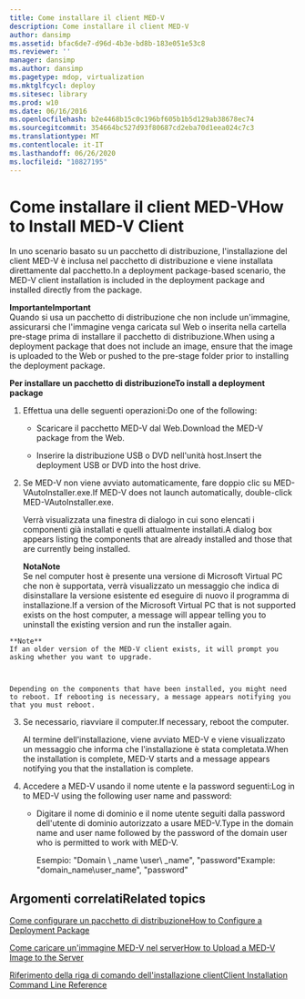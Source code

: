 ```yaml
---
title: Come installare il client MED-V
description: Come installare il client MED-V
author: dansimp
ms.assetid: bfac6de7-d96d-4b3e-bd8b-183e051e53c8
ms.reviewer: ''
manager: dansimp
ms.author: dansimp
ms.pagetype: mdop, virtualization
ms.mktglfcycl: deploy
ms.sitesec: library
ms.prod: w10
ms.date: 06/16/2016
ms.openlocfilehash: b2e4468b15c0c196bf605b1b5d129ab38678ec74
ms.sourcegitcommit: 354664bc527d93f80687cd2eba70d1eea024c7c3
ms.translationtype: MT
ms.contentlocale: it-IT
ms.lasthandoff: 06/26/2020
ms.locfileid: "10827195"
---
```

# <span data-ttu-id="697e4-103">Come installare il client MED-V</span><span class="sxs-lookup"><span data-stu-id="697e4-103">How to Install MED-V Client</span></span>


<span data-ttu-id="697e4-104">In uno scenario basato su un pacchetto di distribuzione, l'installazione del client MED-V è inclusa nel pacchetto di distribuzione e viene installata direttamente dal pacchetto.</span><span class="sxs-lookup"><span data-stu-id="697e4-104">In a deployment package-based scenario, the MED-V client installation is included in the deployment package and installed directly from the package.</span></span>

**<span data-ttu-id="697e4-105">Importante</span><span class="sxs-lookup"><span data-stu-id="697e4-105">Important</span></span>**  
<span data-ttu-id="697e4-106">Quando si usa un pacchetto di distribuzione che non include un'immagine, assicurarsi che l'immagine venga caricata sul Web o inserita nella cartella pre-stage prima di installare il pacchetto di distribuzione.</span><span class="sxs-lookup"><span data-stu-id="697e4-106">When using a deployment package that does not include an image, ensure that the image is uploaded to the Web or pushed to the pre-stage folder prior to installing the deployment package.</span></span>



**<span data-ttu-id="697e4-107">Per installare un pacchetto di distribuzione</span><span class="sxs-lookup"><span data-stu-id="697e4-107">To install a deployment package</span></span>**

1.  <span data-ttu-id="697e4-108">Effettua una delle seguenti operazioni:</span><span class="sxs-lookup"><span data-stu-id="697e4-108">Do one of the following:</span></span>

    -   <span data-ttu-id="697e4-109">Scaricare il pacchetto MED-V dal Web.</span><span class="sxs-lookup"><span data-stu-id="697e4-109">Download the MED-V package from the Web.</span></span>

    -   <span data-ttu-id="697e4-110">Inserire la distribuzione USB o DVD nell'unità host.</span><span class="sxs-lookup"><span data-stu-id="697e4-110">Insert the deployment USB or DVD into the host drive.</span></span>

2.  <span data-ttu-id="697e4-111">Se MED-V non viene avviato automaticamente, fare doppio clic su MED-VAutoInstaller.exe.</span><span class="sxs-lookup"><span data-stu-id="697e4-111">If MED-V does not launch automatically, double-click MED-VAutoInstaller.exe.</span></span>

    <span data-ttu-id="697e4-112">Verrà visualizzata una finestra di dialogo in cui sono elencati i componenti già installati e quelli attualmente installati.</span><span class="sxs-lookup"><span data-stu-id="697e4-112">A dialog box appears listing the components that are already installed and those that are currently being installed.</span></span>

    **<span data-ttu-id="697e4-113">Nota</span><span class="sxs-lookup"><span data-stu-id="697e4-113">Note</span></span>**  
    <span data-ttu-id="697e4-114">Se nel computer host è presente una versione di Microsoft Virtual PC che non è supportata, verrà visualizzato un messaggio che indica di disinstallare la versione esistente ed eseguire di nuovo il programma di installazione.</span><span class="sxs-lookup"><span data-stu-id="697e4-114">If a version of the Microsoft Virtual PC that is not supported exists on the host computer, a message will appear telling you to uninstall the existing version and run the installer again.</span></span>



~~~
**Note**  
If an older version of the MED-V client exists, it will prompt you asking whether you want to upgrade.



Depending on the components that have been installed, you might need to reboot. If rebooting is necessary, a message appears notifying you that you must reboot.
~~~

3. <span data-ttu-id="697e4-115">Se necessario, riavviare il computer.</span><span class="sxs-lookup"><span data-stu-id="697e4-115">If necessary, reboot the computer.</span></span>

   <span data-ttu-id="697e4-116">Al termine dell'installazione, viene avviato MED-V e viene visualizzato un messaggio che informa che l'installazione è stata completata.</span><span class="sxs-lookup"><span data-stu-id="697e4-116">When the installation is complete, MED-V starts and a message appears notifying you that the installation is complete.</span></span>

4. <span data-ttu-id="697e4-117">Accedere a MED-V usando il nome utente e la password seguenti:</span><span class="sxs-lookup"><span data-stu-id="697e4-117">Log in to MED-V using the following user name and password:</span></span>

   -   <span data-ttu-id="697e4-118">Digitare il nome di dominio e il nome utente seguiti dalla password dell'utente di dominio autorizzato a usare MED-V.</span><span class="sxs-lookup"><span data-stu-id="697e4-118">Type in the domain name and user name followed by the password of the domain user who is permitted to work with MED-V.</span></span>

       <span data-ttu-id="697e4-119">Esempio: "Domain \ _name \\user\ _name", "password"</span><span class="sxs-lookup"><span data-stu-id="697e4-119">Example: "domain\_name\\user\_name", "password"</span></span>

## <span data-ttu-id="697e4-120">Argomenti correlati</span><span class="sxs-lookup"><span data-stu-id="697e4-120">Related topics</span></span>


[<span data-ttu-id="697e4-121">Come configurare un pacchetto di distribuzione</span><span class="sxs-lookup"><span data-stu-id="697e4-121">How to Configure a Deployment Package</span></span>](how-to-configure-a-deployment-package.md)

[<span data-ttu-id="697e4-122">Come caricare un'immagine MED-V nel server</span><span class="sxs-lookup"><span data-stu-id="697e4-122">How to Upload a MED-V Image to the Server</span></span>](how-to-upload-a-med-v-image-to-the-server.md)

[<span data-ttu-id="697e4-123">Riferimento della riga di comando dell'installazione client</span><span class="sxs-lookup"><span data-stu-id="697e4-123">Client Installation Command Line Reference</span></span>](client-installation-command-line-reference.md)









